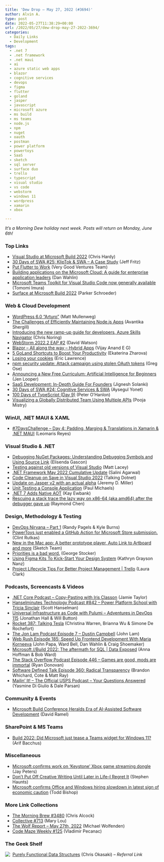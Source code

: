 ```yaml
---
title: 'Dew Drop – May 27, 2022 (#3694)'
author: Alvin A.
type: post
date: 2022-05-27T11:38:29+00:00
url: /2022/05/27/dew-drop-may-27-2022-3694/
categories:
  - Daily Links
  - Development
tags:
  - .net 7
  - .net framework
  - .net maui
  - ai
  - azure static web apps
  - blazor
  - cognitive services
  - devops
  - figma
  - flutter
  - goland
  - jasper
  - javascript
  - microsoft azure
  - ms build
  - ms teams
  - node.js
  - npm
  - nuget
  - oauth
  - postman
  - power platform
  - powertoys
  - SaaS
  - sketch
  - sql server
  - surface duo
  - trello
  - typescript
  - visual studio
  - vs code
  - webstorm
  - windows 11
  - wordpress
  - xamarin
  - xbox

---
```

_It&#8217;s a Morning Dew holiday next week. Posts will return on Monday, June 6th!_

### <a name="top"></a>Top Links

  * <a href="https://devblogs.microsoft.com/visualstudio/visual-studio-at-microsoft-build-2022/?WT.mc_id=DOP-MVP-4025064" target="_blank" rel="noopener">Visual Studio at Microsoft Build 2022</a> (Chris Hardy)
  * <a href="https://dev.to/azure/25-kliptok-swa-a-case-study-42k3" target="_blank" rel="noopener">30 Days of SWA #25: KlipTok & SWA &#8211; A Case Study</a> (Jeff Fritz)
  * <a href="https://medium.com/flutter/put-flutter-to-work-95f5fdcc592e?source=rss----4da7dfd21a33---4" target="_blank" rel="noopener">Put Flutter to Work</a> (Very Good Ventures Team)
  * <a href="https://devblogs.microsoft.com/microsoft365dev/building-applications-on-the-microsoft-cloud-a-guide-for-enterprise-application-leaders/?WT.mc_id=DOP-MVP-4025064" target="_blank" rel="noopener">Building applications on the Microsoft Cloud: A guide for enterprise application leaders</a> (Dan Wahlin)
  * <a href="https://devblogs.microsoft.com/microsoft365dev/microsoft-teams-toolkit-for-visual-studio-code-now-generally-available/?WT.mc_id=DOP-MVP-4025064" target="_blank" rel="noopener">Microsoft Teams Toolkit for Visual Studio Code now generally available</a> (Tomomi Imura)
  * <a href="https://devblogs.microsoft.com/surface-duo/surface-at-microsoft-build-2022/?WT.mc_id=DOP-MVP-4025064" target="_blank" rel="noopener">Surface at Microsoft Build 2022</a> (Parker Schroeder)



### <a name="web"></a>Web & Cloud Development

  * <a href="https://wordpress.org/news/2022/05/arturo/" target="_blank" rel="noopener">WordPress 6.0 “Arturo”</a> (Matt Mullenweg)
  * <a href="https://stackify.com/the-challenges-of-efficiently-maintaining-node-js-apps/" target="_blank" rel="noopener">The Challenges of Efficiently Maintaining Node.js Apps</a> (Avantika Shergill)
  * <a href="https://dev.to/azure/introducing-the-new-ramp-up-guide-for-developers-azure-skills-navigator-2bd4" target="_blank" rel="noopener">Introducing the new ramp-up guide for developers, Azure Skills Navigator</a> (Chris Noring)
  * <a href="https://blog.jetbrains.com/webstorm/2022/05/webstorm-2022-2-eap-2/" target="_blank" rel="noopener">WebStorm 2022.2 EAP #2</a> (David Watson)
  * <a href="https://egvijayanand.in/2022/05/27/blazor-all-along-the-way-hybrid-apps-modernization/" target="_blank" rel="noopener">Blazor – All along the way – Hybrid Apps</a> (Vijay Anand E G)
  * <a href="https://blog.jetbrains.com/go/2022/05/26/5-goland-shortcuts-to-boost-your-productivity/" target="_blank" rel="noopener">5 GoLand Shortcuts to Boost Your Productivity</a> (Ekaterina Zharova)
  * <a href="https://textslashplain.com/2022/05/26/losing-your-cookies/" target="_blank" rel="noopener">Losing your cookies</a> (Eric Lawrence)
  * <a href="https://github.blog/2022-05-26-npm-security-update-oauth-tokens/" target="_blank" rel="noopener">npm security update: Attack campaign using stolen OAuth tokens</a> (Greg Ose)
  * <a href="https://dev.to/azure/announcing-a-new-free-curriculum-artificial-intelligence-for-beginners-3f37" target="_blank" rel="noopener">Announcing a New Free Curriculum: Artificial Intelligence for Beginners</a> (Jen Looper)
  * <a href="https://www.simform.com/blog/saas-development-founders-guide/" target="_blank" rel="noopener">SaaS Development: In-Depth Guide For Founders</a> (Jignesh Solanki)
  * <a href="https://dev.to/azure/24-cognitive-services-swa-4bgd" target="_blank" rel="noopener">30 Days of SWA #24: Cognitive Services & SWA</a> (Aysegul Yonet)
  * <a href="https://peteohanlon.wordpress.com/2022/05/26/100-days-of-typescript-day-9/" target="_blank" rel="noopener">100 Days of TypeScript (Day 9)</a> (Peter O&#8217;Hanlon)
  * <a href="https://blog.postman.com/visualizing-a-globally-distributed-team-using-multiple-apis/" target="_blank" rel="noopener">Visualizing a Globally Distributed Team Using Multiple APIs</a> (Pooja Mistry)



### <a name="silverlight"></a>WinUI, .NET MAUI & XAML

  * <a href="https://askxammy.com/7dayschallenge-day-4-padding-marging-translations-in-xamarin-net-maui/" target="_blank" rel="noopener">#7DaysChallenge – Day 4: Padding, Marging & Translations in Xamarin & .NET MAUI</a> (Leomaris Reyes)



### <a name="dotnet"></a>Visual Studio & .NET

  * <a href="https://endjin.com/blog/2022/05/debugging-nuget-packages-understanding-debugging-symbols-and-using-source-link.html" target="_blank" rel="noopener">Debugging NuGet Packages: Understanding Debugging Symbols and Using Source Link</a> (Elisenda Gascon)
  * <a href="https://www.mrlacey.com/2022/05/testing-against-old-versions-of-visual.html" target="_blank" rel="noopener">Testing against old versions of Visual Studio</a> (Matt Lacey)
  * <a href="https://devblogs.microsoft.com/dotnet/net-framework-may-2022-cumulative-update/?WT.mc_id=DOP-MVP-4025064" target="_blank" rel="noopener">.NET Framework May 2022 Cumulative Update</a> (Salini Agarwal)
  * <a href="https://www.talkingdotnet.com/code-cleanup-on-save-in-visual-studio-2022/" target="_blank" rel="noopener">Code Cleanup on Save in Visual Studio 2022</a> (Talking Dotnet)
  * <a href="https://jeremydmiller.com/2022/05/26/update-on-jasper-v2-with-an-actual-alpha/" target="_blank" rel="noopener">Update on Jasper v2 with an actual alpha</a> (Jeremy D. Miller)
  * <a href="https://www.pmichaels.net/2022/05/26/unit-testing-a-console-application/?utm_source=rss&utm_medium=rss&utm_campaign=unit-testing-a-console-application" target="_blank" rel="noopener">Unit Testing a Console Application</a> (Paul Michaels)
  * <a href="http://www.i-programmer.info/news/89-net/15457-net-7-adds-native-aot.html" target="_blank" rel="noopener">.NET 7 Adds Native AOT</a> (Kay Ewbank)
  * <a href="https://devblogs.microsoft.com/oldnewthing/20220526-00/?p=106687" target="_blank" rel="noopener">Rescuing a stack trace the lazy way on x86-64 (aka amd64) after the debugger gave up</a> (Raymond Chen)



### <a name="design"></a>Design, Methodology & Testing

  * <a href="https://devblogs.microsoft.com/premier-developer/devops-nirvana-part-1/?WT.mc_id=DOP-MVP-4025064" target="_blank" rel="noopener">DevOps Nirvana – Part 1</a> (Randy Pagels & Kyle Burns)
  * <a href="https://twitter.com/clintrutkas/status/1529147518302363648?s=27&t=7S6TCaXCM4htG7CPACybIQ" target="_blank" rel="noopener">PowerToys just enabled a GitHub Action for Microsoft Store submission.</a> (Clint Rutkas)
  * <a href="https://www.sketch.com/blog/2022/05/26/new-in-sketch-mac-88/" target="_blank" rel="noopener">New in the Mac app: A better prototype player, Auto Link to Artboard and more</a> (Sketch Team)
  * <a href="https://georgestocker.com/2022/05/26/priorities-is-a-bad-word/" target="_blank" rel="noopener">Priorities is a bad word.</a> (George Stocker)
  * <a href="https://www.telerik.com/blogs/using-figma-kits-kick-start-design-system" target="_blank" rel="noopener">Using Figma Kits To Kick-Start Your Design System</a> (Kathryn Grayson Nanz)
  * <a href="https://blog.trello.com/project-lifecycle-management" target="_blank" rel="noopener">Project Lifecycle Tips For Better Project Management | Trello</a> (Laura Clark)



### <a name="podcasts"></a>Podcasts, Screencasts & Videos

  * <a href="https://dotnetcore.show/episode-99-catching-up-with-iris-classon/" target="_blank" rel="noopener">.NET Core Podcast &#8211; Copy-Pasting with Iris Classon</a> (Jamie Taylor)
  * <a href="https://www.hanselminutes.com/842/power-platform-school-with-tricia-sinclair" target="_blank" rel="noopener">Hanselminutes Technology Podcast #842 &#8211; Power Platform School with Tricia Sinclair</a> (Scott Hanselman)
  * <a href="https://adventuresindevopspodcast.com/universal-infrastructure-as-code-with-pulumi-devops-115" target="_blank" rel="noopener">Universal Infrastructure as Code with Pulumi &#8211; Adventures in DevOps 115</a> (Jonathan Hall & Will Button)
  * <a href="http://relay.fm/rocket/387" target="_blank" rel="noopener">Rocket 387: Talking Tesla</a> (Christina Warren, Brianna Wu & Simone De Rochefort)
  * <a href="https://john-lam-podcast.simplecast.com/episodes/episode-7-dustin-campbell-C4pUgitJ" target="_blank" rel="noopener">The Jon Lam Podcast Episode 7 &#8211; Dustin Campbell</a> (John Lam)
  * <a href="https://www.webrush.io/episodes/episode-185-speed-up-frontend-development-with-maria-korneeva" target="_blank" rel="noopener">Web Rush Episode 185: Speed Up Frontend Development With Maria Korneeva</a> (John Papa, Ward Bell, Dan Wahlin & Craig Shoemaker)
  * <a href="http://www.youtube.com/watch?v=BE-V3LwvMsY" target="_blank" rel="noopener">Microsoft //Build 2022​: The aftermath for SQL | Data Exposed</a> (Anna Hoffman & Bob Ward)
  * <a href="https://stackoverflow.blog/2022/05/27/games-are-good-mods-are-immortal-ep-446/" target="_blank" rel="noopener">The Stack Overflow Podcast Episode 446 &#8211; Games are good, mods are immortal</a> (Ryan Donovan)
  * <a href="https://www.softwaredefinedtalk.com/360" target="_blank" rel="noopener">Software Defined Talk Episode 360: Radical Transparency</a> (Brandon Whichard, Cote & Matt Ray)
  * <a href="https://podcasts.apple.com/us/podcast/your-questions-answered/id1587184784?i=1000564013174" target="_blank" rel="noopener">Mailin’ It! &#8211; The Official USPS Podcast &#8211; Your Questions Answered</a> (Yasmine Di Giulio & Dale Parsan)



### <a name="events"></a>Community & Events

  * <a href="https://visualstudiomagazine.com/articles/2022/05/26/build-ai.aspx" target="_blank" rel="noopener">Microsoft Build Conference Heralds Era of AI-Assisted Software Development</a> (David Ramel)



### <a name="sp"></a>SharePoint & MS Teams

  * <a href="https://www.onmsft.com/news/microsof-teases-teams-widget-windows-11" target="_blank" rel="noopener">Build 2022: Did Microsoft just tease a Teams widget for Windows 11?</a> (Arif Bacchus)



### <a name="misc"></a>Miscellaneous

  * <a href="https://www.theverge.com/2022/5/26/23143181/microsoft-keystone-xbox-xcloud-game-streaming-dongle-codename" target="_blank" rel="noopener">Microsoft confirms work on ‘Keystone’ Xbox game streaming dongle</a> (Jay Peters)
  * <a href="https://stephenhaunts.com/2022/05/27/dont-put-off-creative-writing-until-later-in-life-i-regret-it/" target="_blank" rel="noopener">Don’t Put Off Creative Writing Until Later in Life–I Regret It</a> (Stephen Haunts)
  * <a href="https://www.geekwire.com/2022/microsoft-confirms-office-and-windows-hiring-slowdown-in-latest-sign-of-economic-caution/" target="_blank" rel="noopener">Microsoft confirms Office and Windows hiring slowdown in latest sign of economic caution</a> (Todd Bishop)



### <a name="links"></a>More Link Collections

  * <a href="https://blog.cwa.me.uk/2022/05/27/the-morning-brew-3480/" target="_blank" rel="noopener">The Morning Brew #3480</a> (Chris Alcock)
  * <a href="https://tympanus.net/codrops/collective/collective-713/" target="_blank" rel="noopener">Collective #713</a> (Mary Lou)
  * <a href="https://michael-wolfenden.github.io/2022/05/27/may-27th-2022/" target="_blank" rel="noopener">The Wolf Report &#8211; May 27th, 2022</a> (Michael Wolfenden)
  * <a href="https://code-maze.com/code-maze-weekly-125/" target="_blank" rel="noopener">Code Maze Weekly #125</a> (Vladimir Pecanac)



### <a name="shelf"></a>The Geek Shelf

<a href="https://www.amazon.com/dp/0521663504/?tag=amavin-20" target="_blank" rel="noopener"><img decoding="async" align="left" style="margin: 0px 4px 0px 0px; border: 0px currentcolor; border-image: none; float: left; display: inline; background-image: none;" src="https://m.media-amazon.com/images/I/41PfifbZkFL._SS135_.jpg" border="0" /></a>&nbsp;<a href="https://www.amazon.com/dp/0521663504/?tag=amavin-20" target="_blank" rel="noopener">Purely Functional Data Structures</a> (Chris Okasaki) _&#8211; Referral Link_